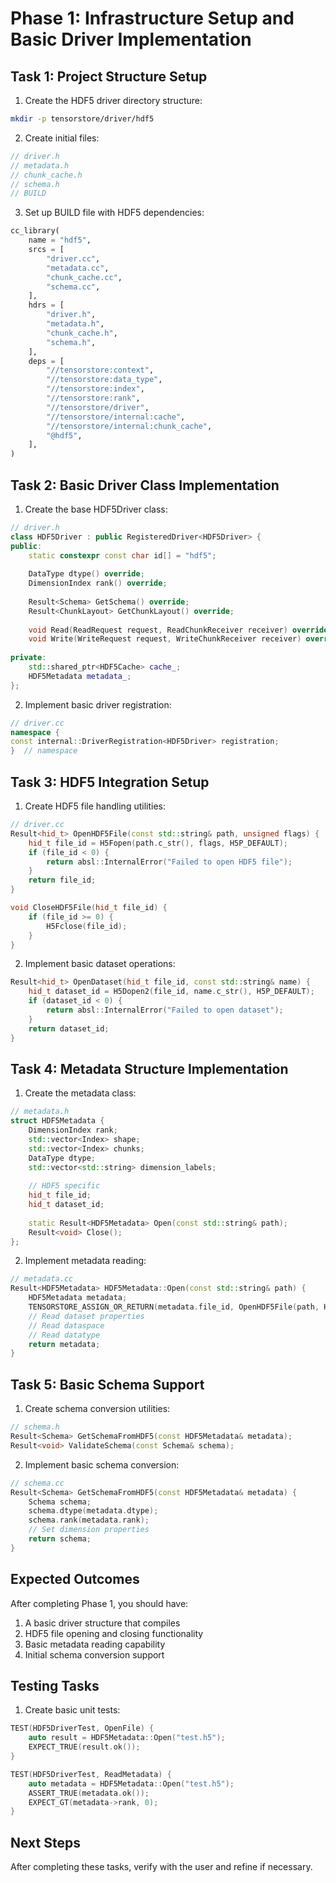 # Phase 1: Infrastructure Setup and Basic Driver Implementation

## Task 1: Project Structure Setup
1. Create the HDF5 driver directory structure:
```bash
mkdir -p tensorstore/driver/hdf5
```

2. Create initial files:
```cpp
// driver.h
// metadata.h
// chunk_cache.h
// schema.h
// BUILD
```

3. Set up BUILD file with HDF5 dependencies:
```python
cc_library(
    name = "hdf5",
    srcs = [
        "driver.cc",
        "metadata.cc",
        "chunk_cache.cc",
        "schema.cc",
    ],
    hdrs = [
        "driver.h",
        "metadata.h",
        "chunk_cache.h",
        "schema.h",
    ],
    deps = [
        "//tensorstore:context",
        "//tensorstore:data_type",
        "//tensorstore:index",
        "//tensorstore:rank",
        "//tensorstore/driver",
        "//tensorstore/internal:cache",
        "//tensorstore/internal:chunk_cache",
        "@hdf5",
    ],
)
```

## Task 2: Basic Driver Class Implementation

1. Create the base HDF5Driver class:
```cpp
// driver.h
class HDF5Driver : public RegisteredDriver<HDF5Driver> {
public:
    static constexpr const char id[] = "hdf5";
    
    DataType dtype() override;
    DimensionIndex rank() override;
    
    Result<Schema> GetSchema() override;
    Result<ChunkLayout> GetChunkLayout() override;
    
    void Read(ReadRequest request, ReadChunkReceiver receiver) override;
    void Write(WriteRequest request, WriteChunkReceiver receiver) override;
    
private:
    std::shared_ptr<HDF5Cache> cache_;
    HDF5Metadata metadata_;
};
```

2. Implement basic driver registration:
```cpp
// driver.cc
namespace {
const internal::DriverRegistration<HDF5Driver> registration;
}  // namespace
```

## Task 3: HDF5 Integration Setup

1. Create HDF5 file handling utilities:
```cpp
// driver.cc
Result<hid_t> OpenHDF5File(const std::string& path, unsigned flags) {
    hid_t file_id = H5Fopen(path.c_str(), flags, H5P_DEFAULT);
    if (file_id < 0) {
        return absl::InternalError("Failed to open HDF5 file");
    }
    return file_id;
}

void CloseHDF5File(hid_t file_id) {
    if (file_id >= 0) {
        H5Fclose(file_id);
    }
}
```

2. Implement basic dataset operations:
```cpp
Result<hid_t> OpenDataset(hid_t file_id, const std::string& name) {
    hid_t dataset_id = H5Dopen2(file_id, name.c_str(), H5P_DEFAULT);
    if (dataset_id < 0) {
        return absl::InternalError("Failed to open dataset");
    }
    return dataset_id;
}
```

## Task 4: Metadata Structure Implementation

1. Create the metadata class:
```cpp
// metadata.h
struct HDF5Metadata {
    DimensionIndex rank;
    std::vector<Index> shape;
    std::vector<Index> chunks;
    DataType dtype;
    std::vector<std::string> dimension_labels;
    
    // HDF5 specific
    hid_t file_id;
    hid_t dataset_id;
    
    static Result<HDF5Metadata> Open(const std::string& path);
    Result<void> Close();
};
```

2. Implement metadata reading:
```cpp
// metadata.cc
Result<HDF5Metadata> HDF5Metadata::Open(const std::string& path) {
    HDF5Metadata metadata;
    TENSORSTORE_ASSIGN_OR_RETURN(metadata.file_id, OpenHDF5File(path, H5F_ACC_RDONLY));
    // Read dataset properties
    // Read dataspace
    // Read datatype
    return metadata;
}
```

## Task 5: Basic Schema Support

1. Create schema conversion utilities:
```cpp
// schema.h
Result<Schema> GetSchemaFromHDF5(const HDF5Metadata& metadata);
Result<void> ValidateSchema(const Schema& schema);
```

2. Implement basic schema conversion:
```cpp
// schema.cc
Result<Schema> GetSchemaFromHDF5(const HDF5Metadata& metadata) {
    Schema schema;
    schema.dtype(metadata.dtype);
    schema.rank(metadata.rank);
    // Set dimension properties
    return schema;
}
```

## Expected Outcomes

After completing Phase 1, you should have:
1. A basic driver structure that compiles
2. HDF5 file opening and closing functionality
3. Basic metadata reading capability
4. Initial schema conversion support

## Testing Tasks

1. Create basic unit tests:
```cpp
TEST(HDF5DriverTest, OpenFile) {
    auto result = HDF5Metadata::Open("test.h5");
    EXPECT_TRUE(result.ok());
}

TEST(HDF5DriverTest, ReadMetadata) {
    auto metadata = HDF5Metadata::Open("test.h5");
    ASSERT_TRUE(metadata.ok());
    EXPECT_GT(metadata->rank, 0);
}
```

## Next Steps

After completing these tasks, verify with the user and refine if necessary.
